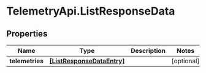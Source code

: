 # TelemetryApi.ListResponseData

## Properties

Name | Type | Description | Notes
------------ | ------------- | ------------- | -------------
**telemetries** | [**[ListResponseDataEntry]**](ListResponseDataEntry.md) |  | [optional] 



